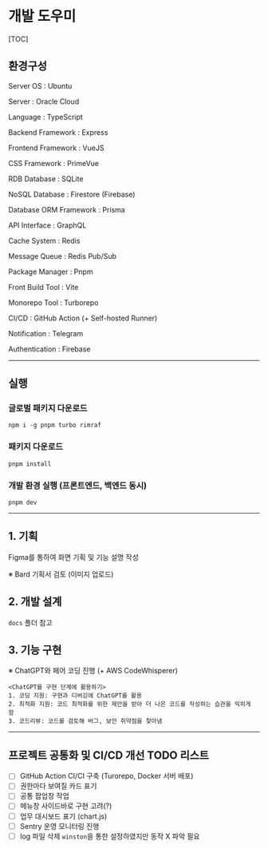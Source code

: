 # 개발 도우미

[TOC]

## 환경구성

Server OS : Ubuntu

Server : Oracle Cloud

Language : TypeScript

Backend Framework : Express

Frontend Framework : VueJS

CSS Framework : PrimeVue

RDB Database : SQLite

NoSQL Database : Firestore (Firebase)

Database ORM Framework : Prisma

API Interface : GraphQL

Cache System : Redis

Message Queue : Redis Pub/Sub

Package Manager : Pnpm

Front Build Tool : Vite

Monorepo Tool : Turborepo

CI/CD : GitHub Action (+ Self-hosted Runner)

Notification : Telegram

Authentication : Firebase

---

## 실행

### 글로벌 패키지 다운로드

```shell
npm i -g pnpm turbo rimraf
```

### 패키지 다운로드

```shell
pnpm install
```

### 개발 환경 실행 (프론트엔드, 백엔드 동시)

```shell
pnpm dev
```

---

## 1. 기획

Figma를 통하여 화면 기획 및 기능 설명 작성

※ Bard 기획서 검토 (이미지 업로드)

## 2. 개발 설계

`docs` 폴더 참고

## 3. 기능 구현

※ ChatGPT와 페어 코딩 진행 (+ AWS CodeWhisperer)

```
<ChatGPT를 구현 단계에 활용하기>
1. 코딩 지원: 구현과 디버깅에 ChatGPT를 활용
2. 최적화 지원: 코드 최적화를 위한 제안을 받아 더 나은 코드를 작성하는 습관을 익히게 함
3. 코드리뷰: 코드를 검토해 버그, 보안 취약점을 찾아냄
```

---

## 프로젝트 공통화 및 CI/CD 개선 TODO 리스트

- [ ] GitHub Action CI/CI 구축 (Turorepo, Docker 서버 배포)
- [ ] 권한마다 보여질 카드 표기
- [ ] 공통 팝업창 작업
- [ ] 메뉴창 사이드바로 구현 고려(?)
- [ ] 업무 대시보드 표기 (chart.js)
- [ ] Sentry 운영 모니터링 진행
- [ ] log 파일 삭제 `winston`을 통한 설정하였지만 동작 X 파악 필요
